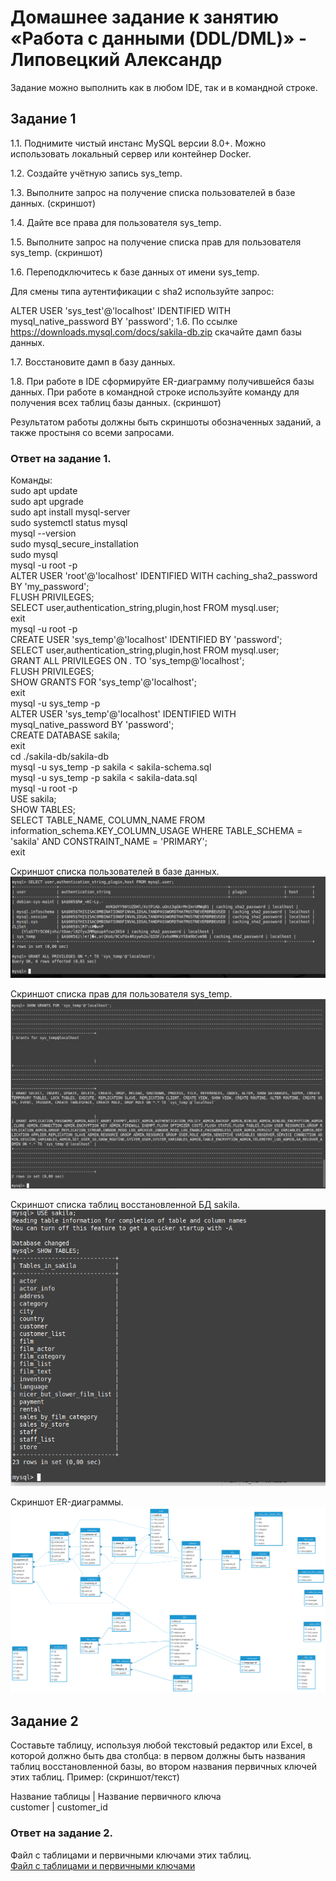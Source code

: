 # Домашнее задание к занятию «Работа с данными (DDL/DML)» - Липовецкий Александр  
  
Задание можно выполнить как в любом IDE, так и в командной строке.  

## Задание 1   

1.1. Поднимите чистый инстанс MySQL версии 8.0+. Можно использовать локальный сервер или контейнер Docker.

1.2. Создайте учётную запись sys_temp.

1.3. Выполните запрос на получение списка пользователей в базе данных. (скриншот)

1.4. Дайте все права для пользователя sys_temp.

1.5. Выполните запрос на получение списка прав для пользователя sys_temp. (скриншот)

1.6. Переподключитесь к базе данных от имени sys_temp.

Для смены типа аутентификации с sha2 используйте запрос:

ALTER USER 'sys_test'@'localhost' IDENTIFIED WITH mysql_native_password BY 'password';
1.6. По ссылке https://downloads.mysql.com/docs/sakila-db.zip скачайте дамп базы данных.

1.7. Восстановите дамп в базу данных.

1.8. При работе в IDE сформируйте ER-диаграмму получившейся базы данных. При работе в командной строке используйте команду для получения всех таблиц базы данных. (скриншот)

Результатом работы должны быть скриншоты обозначенных заданий, а также простыня со всеми запросами.

### Ответ на задание 1.  

Команды:  
sudo apt update  
sudo apt upgrade  
sudo apt install mysql-server  
sudo systemctl status mysql  
mysql --version  
sudo mysql_secure_installation  
sudo mysql  
mysql -u root -p  
ALTER USER 'root'@'localhost' IDENTIFIED WITH caching_sha2_password BY 'my_password';  
FLUSH PRIVILEGES;  
SELECT user,authentication_string,plugin,host FROM mysql.user;  
exit  
mysql -u root -p  
CREATE USER 'sys_temp'@'localhost' IDENTIFIED BY 'password';   
SELECT user,authentication_string,plugin,host FROM mysql.user;  
GRANT ALL PRIVILEGES ON *.* TO 'sys_temp@'localhost';  
FLUSH PRIVILEGES;  
SHOW GRANTS FOR 'sys_temp'@'localhost';  
exit  
mysql -u sys_temp -p  
ALTER USER 'sys_temp'@'localhost' IDENTIFIED WITH mysql_native_password BY 'password';  
CREATE DATABASE sakila;  
exit  
cd ./sakila-db/sakila-db  
mysql -u sys_temp -p sakila < sakila-schema.sql  
mysql -u sys_temp -p sakila < sakila-data.sql   
mysql -u root -p  
USE sakila;  
SHOW TABLES;  
SELECT TABLE_NAME, COLUMN_NAME FROM information_schema.KEY_COLUMN_USAGE WHERE TABLE_SCHEMA = 'sakila' AND CONSTRAINT_NAME = 'PRIMARY';  
exit  

Скриншот списка пользователей в базе данных.  
![Скриншот списка пользователей в базе данных](./users.png)  

Скриншот списка прав для пользователя sys_temp.  
![Скриншот списка прав для пользователя sys_temp](./grants.png)  

Скриншот списка таблиц восстановленной БД sakila.  
![Скриншот списка таблиц восстановленной БД sakila](./tables.png)  

Скриншот ER-диаграммы.  
![Скриншот ER-диаграммы](./ER_diag.png)  
  
  
## Задание 2   

Составьте таблицу, используя любой текстовый редактор или Excel, в которой должно быть два столбца: в первом должны быть названия таблиц восстановленной базы, во втором названия первичных ключей этих таблиц. Пример: (скриншот/текст)  

Название таблицы | Название первичного ключа  
customer         | customer_id  

### Ответ на задание 2.  

Файл с таблицами и первичными ключами этих таблиц.   
[Файл с таблицами и первичными ключами](./colums_key.txt)  